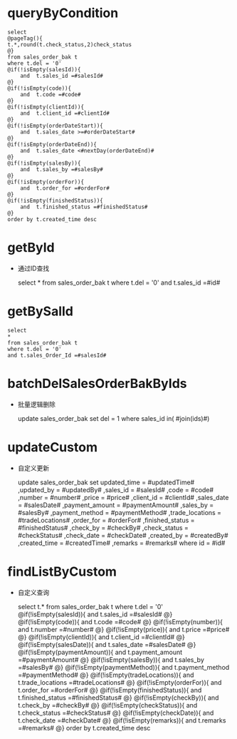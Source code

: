 queryByCondition
===


    select 
    @pageTag(){
    t.*,round(t.check_status,2)check_status
    @}
    from sales_order_bak t
    where t.del = '0'  
    @if(!isEmpty(salesId)){
        and  t.sales_id =#salesId#
    @}
    @if(!isEmpty(code)){
        and  t.code =#code#
    @}
    @if(!isEmpty(clientId)){
        and  t.client_id =#clientId#
    @}
    @if(!isEmpty(orderDateStart)){
        and  t.sales_date >=#orderDateStart#
    @}
    @if(!isEmpty(orderDateEnd)){
        and  t.sales_date <#nextDay(orderDateEnd)#
    @}
    @if(!isEmpty(salesBy)){
        and  t.sales_by =#salesBy#
    @}
    @if(!isEmpty(orderFor)){
        and  t.order_for =#orderFor#
    @}
    @if(!isEmpty(finishedStatus)){
        and  t.finished_status =#finishedStatus#
    @}
    order by t.created_time desc
    
    
    
getById
===

* 通过ID查找

    select
    *
    from sales_order_bak t
    where t.del = '0'
    and t.sales_id =#id#

getBySalId
===


    select
    *
    from sales_order_bak t
    where t.del = '0'
    and t.sales_Order_Id =#salesId#

batchDelSalesOrderBakByIds
===

* 批量逻辑删除

    update sales_order_bak set del = 1 where sales_id  in( #join(ids)#)
    


updateCustom
===

* 自定义更新

    update sales_order_bak 
    set 
        updated_time = #updatedTime#
        ,updated_by = #updatedBy#
                ,sales_id = #salesId#
                ,code = #code#
                ,number = #number#
                ,price = #price#
                ,client_id = #clientId#
                ,sales_date = #salesDate#
                ,payment_amount = #paymentAmount#
                ,sales_by = #salesBy#
                ,payment_method = #paymentMethod#
                ,trade_locations = #tradeLocations#
                ,order_for = #orderFor#
                ,finished_status = #finishedStatus#
                ,check_by = #checkBy#
                ,check_status = #checkStatus#
                ,check_date = #checkDate#
                ,created_by = #createdBy#
                ,created_time = #createdTime#
                ,remarks = #remarks#
    where id  = #id#
    
    
    
findListByCustom
===

* 自定义查询


    select 
    t.*
    from sales_order_bak t
    where t.del = '0'  
    @if(!isEmpty(salesId)){
        and  t.sales_id =#salesId#
    @}
    @if(!isEmpty(code)){
        and  t.code =#code#
    @}
    @if(!isEmpty(number)){
        and  t.number =#number#
    @}
    @if(!isEmpty(price)){
        and  t.price =#price#
    @}
    @if(!isEmpty(clientId)){
        and  t.client_id =#clientId#
    @}
    @if(!isEmpty(salesDate)){
        and  t.sales_date =#salesDate#
    @}
    @if(!isEmpty(paymentAmount)){
        and  t.payment_amount =#paymentAmount#
    @}
    @if(!isEmpty(salesBy)){
        and  t.sales_by =#salesBy#
    @}
    @if(!isEmpty(paymentMethod)){
        and  t.payment_method =#paymentMethod#
    @}
    @if(!isEmpty(tradeLocations)){
        and  t.trade_locations =#tradeLocations#
    @}
    @if(!isEmpty(orderFor)){
        and  t.order_for =#orderFor#
    @}
    @if(!isEmpty(finishedStatus)){
        and  t.finished_status =#finishedStatus#
    @}
    @if(!isEmpty(checkBy)){
        and  t.check_by =#checkBy#
    @}
    @if(!isEmpty(checkStatus)){
        and  t.check_status =#checkStatus#
    @}
    @if(!isEmpty(checkDate)){
        and  t.check_date =#checkDate#
    @}
    @if(!isEmpty(remarks)){
        and  t.remarks =#remarks#
    @}
    order by t.created_time desc